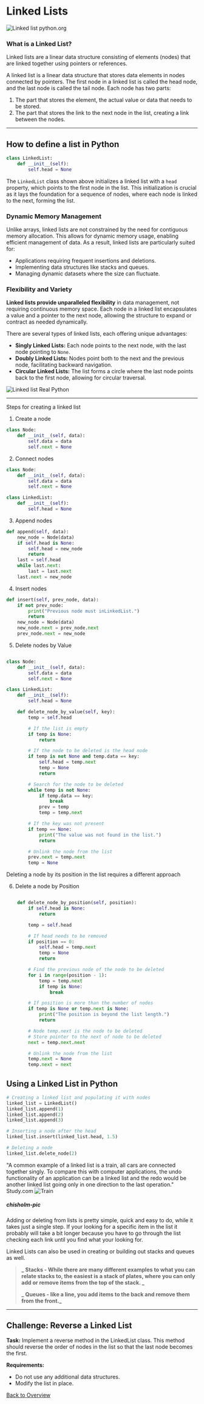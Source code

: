 # Linked Lists

![Linked list](LLPY.png "Header pic") python.org

### What is a Linked List?

Linked lists are a linear data structure consisting of elements (nodes) that are linked
together using pointers or references.

A linked list is a linear data structure that stores data elements in nodes connected by pointers. The first node in a linked list is called the head node, and the last node is called the tail node. Each node has two parts:

1. The part that stores the element, the actual value or data that needs to be stored.
2. The part that stores the link to the next node in the list, creating a link between the nodes.

---

## How to define a list in Python

```python
class LinkedList:
    def __init__(self):
        self.head = None
```

The `LinkedList` class shown above initializes a linked list with a `head` property, which points to the first node in the list. This initialization is crucial as it lays the foundation for a sequence of nodes, where each node is linked to the next, forming the list.

### Dynamic Memory Management

Unlike arrays, linked lists are not constrained by the need for contiguous memory allocation. This allows for dynamic memory usage, enabling efficient management of data. As a result, linked lists are particularly suited for:

- Applications requiring frequent insertions and deletions.
- Implementing data structures like stacks and queues.
- Managing dynamic datasets where the size can fluctuate.

### Flexibility and Variety

**Linked lists provide unparalleled flexibility** in data management, not requiring continuous memory space. Each node in a linked list encapsulates a value and a pointer to the next node, allowing the structure to expand or contract as needed dynamically.

There are several types of linked lists, each offering unique advantages:

- **Singly Linked Lists:** Each node points to the next node, with the last node pointing to `None`.
- **Doubly Linked Lists:** Nodes point both to the next and the previous node, facilitating backward navigation.
- **Circular Linked Lists:** The list forms a circle where the last node points back to the first node, allowing for circular traversal.

![Linked list](linkedlist.jpg "Linked Lists - real python") Real Python

---

Steps for creating a linked list

1. Create a node

```Python
class Node:
    def __init__(self, data):
        self.data = data
        self.next = None
```

2. Connect nodes

```Python
class Node:
    def __init__(self, data):
        self.data = data
        self.next = None

class LinkedList:
    def __init__(self):
        self.head = None

```

3. Append nodes

```Python
def append(self, data):
    new_node = Node(data)
    if self.head is None:
        self.head = new_node
        return
    last = self.head
    while last.next:
        last = last.next
    last.next = new_node
```

4. Insert nodes

```Python
def insert(self, prev_node, data):
    if not prev_node:
        print("Previous node must inLinkedList.")
        return
    new_node = Node(data)
    new_node.next = prev_node.next
    prev_node.next = new_node
```

5. Delete nodes by Value

```Python

class Node:
    def __init__(self, data):
        self.data = data
        self.next = None

class LinkedList:
    def __init__(self):
        self.head = None

    def delete_node_by_value(self, key):
        temp = self.head

        # If the list is empty
        if temp is None:
            return

        # If the node to be deleted is the head node
        if temp is not None and temp.data == key:
            self.head = temp.next
            temp = None
            return

        # Search for the node to be deleted
        while temp is not None:
            if temp.data == key:
                break
            prev = temp
            temp = temp.next

        # If the key was not present
        if temp == None:
            print("The value was not found in the list.")
            return

        # Unlink the node from the list
        prev.next = temp.next
        temp = None

```

Deleting a node by its position in the list requires a different approach

6. Delete a node by Position

```Python

    def delete_node_by_position(self, position):
        if self.head is None:
            return

        temp = self.head

        # If head needs to be removed
        if position == 0:
            self.head = temp.next
            temp = None
            return

        # Find the previous node of the node to be deleted
        for i in range(position - 1):
            temp = temp.next
            if temp is None:
                break

        # If position is more than the number of nodes
        if temp is None or temp.next is None:
            print("The position is beyond the list length.")
            return

        # Node temp.next is the node to be deleted
        # Store pointer to the next of node to be deleted
        next = temp.next.next

        # Unlink the node from the list
        temp.next = None
        temp.next = next
```

## Using a Linked List in Python

```Python
# Creating a linked list and populating it with nodes
linked_list = LinkedList()
linked_list.append(1)
linked_list.append(2)
linked_list.append(3)

# Inserting a node after the head
linked_list.insert(linked_list.head, 1.5)

# Deleting a node
linked_list.delete_node(2)
```

"A common example of a linked list is a train, all cars are connected together singly. To compare this with computer applications, the undo functionality of an application can be a linked list and the redo would be another linked list going only in one direction to the last operation." Study.com
![Train](Trains.jpg "Trains")

##### chisholm-pic

Adding or deleting from lists is pretty simple, quick and easy to do, while it takes just a single step. If your looking for a specific item in the list it probably will take a bit longer because you have to go through the list checking each link until you find what your looking for.

Linked Lists can also be used in creating or building out stacks and queues as well.

> **_ Stacks - While there are many different examples to what you can relate stacks to, the easiest is a stack of plates, where you can only add or remove items from the top of the stack. _**
>
> **_ Queues - like a line, you add items to the back and remove them from the front._**

---

## Challenge: Reverse a Linked List

**Task:** Implement a reverse method in the LinkedList class. This method should reverse the order of nodes in the list so that the last node becomes the first.

**Requirements:**

- Do not use any additional data structures.
- Modify the list in place.

[Back to Overview](https://github.com/lachisholm/Data_Structure_Discovery/blob/main/Overview.md)
